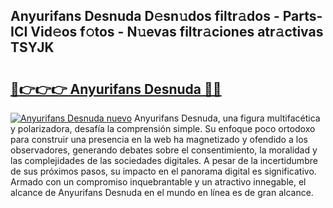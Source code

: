 ## Anyurifans Desnuda D𝚎sn𝚞dos filtr𝚊dos - Parts-ICI Vid𝚎os f𝚘tos - N𝚞evas filtr𝚊ciones atr𝚊ctivas TSYJK

# <h2><a href="http://mbd8e0.tromn.icu/?c=Anyurifans+Desnuda">🔗👉👉👉 Anyurifans Desnuda 🔗🔗</a></h2>

[![Anyurifans Desnuda nuevo](https://i.imgur.com/pEAQMta.gif)](http://mbd8e0.tromn.icu/?c=Anyurifans+Desnuda)
Anyurifans Desnuda, una figura multifacética y polarizadora, desafía la comprensión simple. Su enfoque poco ortodoxo para construir una presencia en la web ha magnetizado y ofendido a los observadores, generando debates sobre el consentimiento, la moralidad y las complejidades de las sociedades digitales. A pesar de la incertidumbre de sus próximos pasos, su impacto en el panorama digital es significativo. Armado con un compromiso inquebrantable y un atractivo innegable, el alcance de Anyurifans Desnuda en el mundo en línea es de gran alcance.
